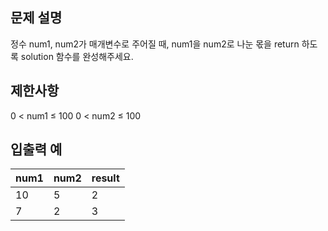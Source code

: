 ## 문제 설명
정수 num1, num2가 매개변수로 주어질 때, num1을 num2로 나눈 몫을 return 하도록 solution 함수를 완성해주세요.

## 제한사항
0 < num1 ≤ 100
0 < num2 ≤ 100

## 입출력 예
|num1|num2|result|
|---|---|---|
|10|5|2|
|7|2|3|